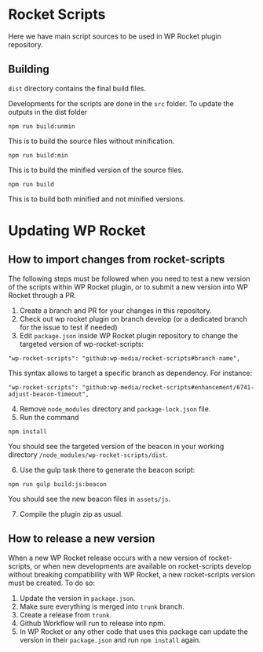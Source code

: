 # Rocket Scripts

Here we have main script sources to be used in WP Rocket plugin repository.

## Building

`dist` directory contains the final build files.

Developments for the scripts are done in the `src` folder. To update the outputs in the dist folder

```
npm run build:unmin
```

This is to build the source files without minification.

```
npm run build:min
```

This is to build the minified version of the source files.

```
npm run build
```

This is to build both minified and not minified versions.

# Updating WP Rocket

## How to import changes from rocket-scripts

The following steps must be followed when you need to test a new version of the scripts within WP Rocket plugin, or to submit a new version into WP Rocket through a PR.

1. Create a branch and PR for your changes in this repository.
2. Check out wp rocket plugin on branch develop (or a dedicated branch for the issue to test if needed)
3. Edit `package.json` inside WP Rocket plugin repository to change the targeted version of wp-rocket-scripts:
```
"wp-rocket-scripts": "github:wp-media/rocket-scripts#branch-name",
```

This syntax allows to target a specific branch as dependency. For instance:

```
"wp-rocket-scripts": "github:wp-media/rocket-scripts#enhancement/6741-adjust-beacon-timeout",
```

4. Remove `node_modules` directory and `package-lock.json` file.
5. Run the command
```
npm install
```

You should see the targeted version of the beacon in your working directory `/node_modules/wp-rocket-scripts/dist`.

6. Use the gulp task there to generate the beacon script:
```
npm run gulp build:js:beacon
```

You should see the new beacon files in `assets/js`.

7. Compile the plugin zip as usual.

## How to release a new version

When a new WP Rocket release occurs with a new version of rocket-scripts, or when new developments are available on rocket-scripts develop without breaking compatibility with WP Rocket, a new rocket-scripts version must be created. To do so:

1. Update the version in `package.json`.
2. Make sure everything is merged into `trunk` branch.
3. Create a release from `trunk`.
4. Github Workflow will run to release into npm.
5. In WP Rocket or any other code that uses this package can update the version in their `package.json` and run `npm install` again.